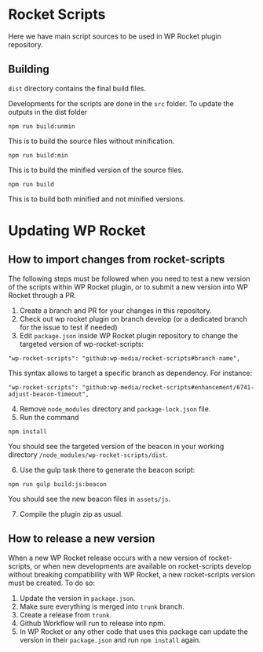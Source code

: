 # Rocket Scripts

Here we have main script sources to be used in WP Rocket plugin repository.

## Building

`dist` directory contains the final build files.

Developments for the scripts are done in the `src` folder. To update the outputs in the dist folder

```
npm run build:unmin
```

This is to build the source files without minification.

```
npm run build:min
```

This is to build the minified version of the source files.

```
npm run build
```

This is to build both minified and not minified versions.

# Updating WP Rocket

## How to import changes from rocket-scripts

The following steps must be followed when you need to test a new version of the scripts within WP Rocket plugin, or to submit a new version into WP Rocket through a PR.

1. Create a branch and PR for your changes in this repository.
2. Check out wp rocket plugin on branch develop (or a dedicated branch for the issue to test if needed)
3. Edit `package.json` inside WP Rocket plugin repository to change the targeted version of wp-rocket-scripts:
```
"wp-rocket-scripts": "github:wp-media/rocket-scripts#branch-name",
```

This syntax allows to target a specific branch as dependency. For instance:

```
"wp-rocket-scripts": "github:wp-media/rocket-scripts#enhancement/6741-adjust-beacon-timeout",
```

4. Remove `node_modules` directory and `package-lock.json` file.
5. Run the command
```
npm install
```

You should see the targeted version of the beacon in your working directory `/node_modules/wp-rocket-scripts/dist`.

6. Use the gulp task there to generate the beacon script:
```
npm run gulp build:js:beacon
```

You should see the new beacon files in `assets/js`.

7. Compile the plugin zip as usual.

## How to release a new version

When a new WP Rocket release occurs with a new version of rocket-scripts, or when new developments are available on rocket-scripts develop without breaking compatibility with WP Rocket, a new rocket-scripts version must be created. To do so:

1. Update the version in `package.json`.
2. Make sure everything is merged into `trunk` branch.
3. Create a release from `trunk`.
4. Github Workflow will run to release into npm.
5. In WP Rocket or any other code that uses this package can update the version in their `package.json` and run `npm install` again.